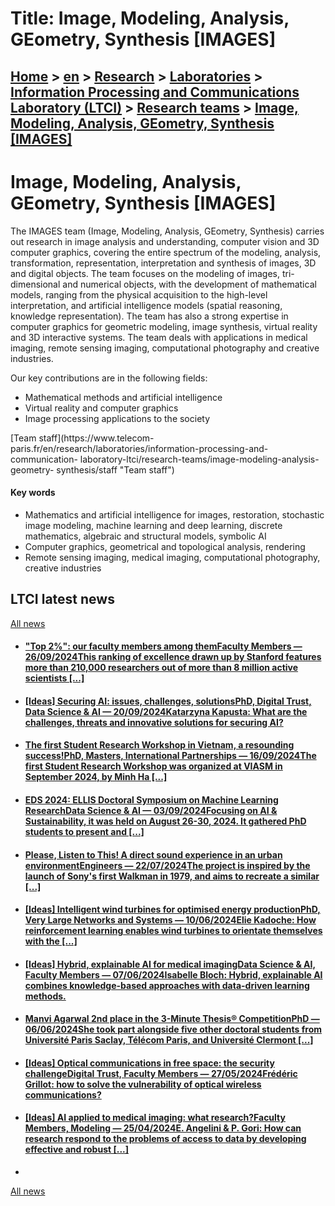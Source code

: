 # Title: Image, Modeling, Analysis, GEometry, Synthesis [IMAGES]

## [Home](https://www.telecom-paris.fr/en/home "https://www.telecom-paris.fr/en/home") > [en](https://www.telecom-paris.fr/en "en") > [Research](https://www.telecom-paris.fr/en/research "Research") > [Laboratories](https://www.telecom-paris.fr/en/research/labs "Laboratories") > [Information Processing and Communications Laboratory (LTCI)](https://www.telecom-paris.fr/en/research/labs/information-processing-ltci "Information Processing and Communications Laboratory \(LTCI\)") > [Research teams](https://www.telecom-paris.fr/en/research/labs/information-processing-ltci/teams "Research teams") > [Image, Modeling, Analysis, GEometry, Synthesis [IMAGES]](https://www.telecom-paris.fr/en/research/labs/information-processing-ltci/teams/image-modeling-analysis-geometry-synthesis)

[](https://www.telecom-paris.fr/en/home)

# Image, Modeling, Analysis, GEometry, Synthesis [IMAGES]

The IMAGES team (Image, Modeling, Analysis, GEometry, Synthesis) carries out
research in image analysis and understanding, computer vision and 3D computer
graphics, covering the entire spectrum of the modeling, analysis,
transformation, representation, interpretation and synthesis of images, 3D and
digital objects. The team focuses on the modeling of images, tri-dimensional
and numerical objects, with the development of mathematical models, ranging
from the physical acquisition to the high-level interpretation, and artificial
intelligence models (spatial reasoning, knowledge representation). The team
has also a strong expertise in computer graphics for geometric modeling, image
synthesis, virtual reality and 3D interactive systems. The team deals with
applications in medical imaging, remote sensing imaging, computational
photography and creative industries.

Our key contributions are in the following fields:

  * Mathematical methods and artificial intelligence
  * Virtual reality and computer graphics
  * Image processing applications to the society

[Team staff](https://www.telecom-
paris.fr/en/research/laboratories/information-processing-and-communication-
laboratory-ltci/research-teams/image-modeling-analysis-geometry-
synthesis/staff "Team staff")

#### Key words

  * Mathematics and artificial intelligence for images, restoration, stochastic image modeling, machine learning and deep learning, discrete mathematics, algebraic and structural models, symbolic AI
  * Computer graphics, geometrical and topological analysis, rendering
  * Remote sensing imaging, medical imaging, computational photography, creative industries

## LTCI latest news

[All news](https://www.telecom-paris.fr/news/newsroom?l=en "All news")

  * #### ["Top 2%": our faculty members among themFaculty Members — 26/09/2024This ranking of excellence drawn up by Stanford features more than 210,000 researchers out of more than 8 million active scientists [...]](https://www.telecom-paris.fr/top-2p100-our-faculty-members)
  * #### [[Ideas] Securing AI: issues, challenges, solutionsPhD, Digital Trust, Data Science & AI — 20/09/2024Katarzyna Kapusta: What are the challenges, threats and innovative solutions for securing AI?](https://www.telecom-paris.fr/en/ideas/securing-artificial-intelligence "\[Ideas\] Securing AI: issues, challenges, solutions")
  * #### [The first Student Research Workshop in Vietnam, a resounding success!PhD, Masters, International Partnerships — 16/09/2024The first Student Research Workshop was organized at VIASM in September 2024, by Minh Ha [...]](https://www.telecom-paris.fr/en/research/labs/information-processing-ltci/student-research-workshop-viasm-vietnam "The first Student Research Workshop in Vietnam, a resounding success!")
  * #### [EDS 2024: ELLIS Doctoral Symposium on Machine Learning ResearchData Science & AI — 03/09/2024Focusing on AI & Sustainability, it was held on August 26-30, 2024. It gathered PhD students to present and [...]](https://www.telecom-paris.fr/eds-2024-ellis-doctoral-symposium-machine-learning-research "EDS 2024: ELLIS Doctoral Symposium on Machine Learning Research")
  * #### [Please, Listen to This! A direct sound experience in an urban environmentEngineers — 22/07/2024The project is inspired by the launch of Sony's first Walkman in 1979, and aims to recreate a similar [...]](https://www.telecom-paris.fr/please-listen-sound-urban-experience "Please, Listen to This! A direct sound experience in an urban environment")
  * #### [[Ideas] Intelligent wind turbines for optimised energy productionPhD, Very Large Networks and Systems — 10/06/2024Elie Kadoche: How reinforcement learning enables wind turbines to orientate themselves with the [...]](https://www.telecom-paris.fr/en/ideas/intelligent-wind-turbines-optimised-energy-production "\[Ideas\] Intelligent wind turbines for optimised energy production")
  * #### [[Ideas] Hybrid, explainable AI for medical imagingData Science & AI, Faculty Members — 07/06/2024Isabelle Bloch: Hybrid, explainable AI combines knowledge-based approaches with data-driven learning methods.](https://www.telecom-paris.fr/en/ideas/hybrid-explainable-ai-medical-imaging "\[Ideas\] Hybrid, explainable AI for medical imaging")
  * #### [Manvi Agarwal 2nd place in the 3-Minute Thesis® CompetitionPhD — 06/06/2024She took part alongside five other doctoral students from Université Paris Saclay, Télécom Paris, and Université Clermont [...]](https://www.telecom-paris.fr/manvi-agarwal-3-minute-thesis-competition "Manvi Agarwal 2nd place in the 3-Minute Thesis® Competition")
  * #### [[Ideas] Optical communications in free space: the security challengeDigital Trust, Faculty Members — 27/05/2024Frédéric Grillot: how to solve the vulnerability of optical wireless communications?](https://www.telecom-paris.fr/en/ideas/optical-free-space-security "\[Ideas\] Optical communications in free space: the security challenge")
  * #### [[Ideas] AI applied to medical imaging: what research?Faculty Members, Modeling — 25/04/2024E. Angelini & P. Gori: How can research respond to the problems of access to data by developing effective and robust [...]](https://www.telecom-paris.fr/en/ideas/ai-medical-imaging-research "\[Ideas\] AI applied to medical imaging: what research?")
  * 

[All news](https://www.telecom-paris.fr/news/newsroom?l=en "All news")

